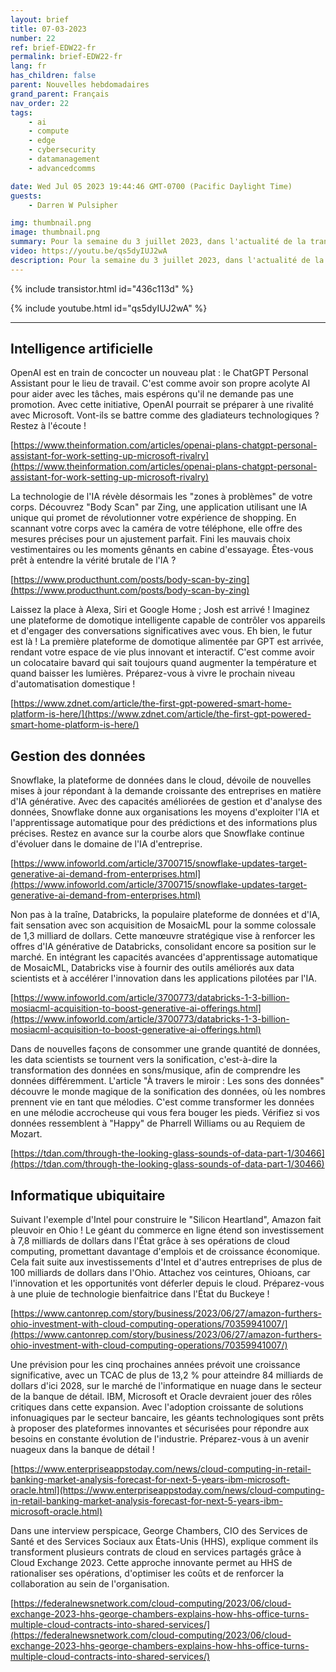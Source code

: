 ```yaml
---
layout: brief
title: 07-03-2023
number: 22
ref: brief-EDW22-fr
permalink: brief-EDW22-fr
lang: fr
has_children: false
parent: Nouvelles hebdomadaires
grand_parent: Français
nav_order: 22
tags:
    - ai
    - compute
    - edge
    - cybersecurity
    - datamanagement
    - advancedcomms

date: Wed Jul 05 2023 19:44:46 GMT-0700 (Pacific Daylight Time)
guests:
    - Darren W Pulsipher

img: thumbnail.png
image: thumbnail.png
summary: Pour la semaine du 3 juillet 2023, dans l'actualité de la transformation numérique. Est-ce que l'IA trouve un remplaçant pour Alexa et Siri ? Pouvons-nous entendre nos données ? Et où est-ce que les fournisseurs de services cloud font pleuvoir l'argent ?
video: https://youtu.be/qs5dyIUJ2wA
description: Pour la semaine du 3 juillet 2023, dans l'actualité de la transformation numérique. Est-ce que l'IA trouve un remplaçant pour Alexa et Siri ? Pouvons-nous entendre nos données ? Et où est-ce que les fournisseurs de services cloud font pleuvoir l'argent ?
---
```



{% include transistor.html id="436c113d" %}



{% include youtube.html id="qs5dyIUJ2wA" %}


---

## Intelligence artificielle

OpenAI est en train de concocter un nouveau plat : le ChatGPT Personal Assistant pour le lieu de travail. C'est comme avoir son propre acolyte AI pour aider avec les tâches, mais espérons qu'il ne demande pas une promotion. Avec cette initiative, OpenAI pourrait se préparer à une rivalité avec Microsoft. Vont-ils se battre comme des gladiateurs technologiques ? Restez à l'écoute !

[https://www.theinformation.com/articles/openai-plans-chatgpt-personal-assistant-for-work-setting-up-microsoft-rivalry](https://www.theinformation.com/articles/openai-plans-chatgpt-personal-assistant-for-work-setting-up-microsoft-rivalry)

La technologie de l'IA révèle désormais les "zones à problèmes" de votre corps. Découvrez "Body Scan" par Zing, une application utilisant une IA unique qui promet de révolutionner votre expérience de shopping. En scannant votre corps avec la caméra de votre téléphone, elle offre des mesures précises pour un ajustement parfait. Fini les mauvais choix vestimentaires ou les moments gênants en cabine d'essayage. Êtes-vous prêt à entendre la vérité brutale de l'IA ?

[https://www.producthunt.com/posts/body-scan-by-zing](https://www.producthunt.com/posts/body-scan-by-zing)

Laissez la place à Alexa, Siri et Google Home ; Josh est arrivé ! Imaginez une plateforme de domotique intelligente capable de contrôler vos appareils et d'engager des conversations significatives avec vous. Eh bien, le futur est là ! La première plateforme de domotique alimentée par GPT est arrivée, rendant votre espace de vie plus innovant et interactif. C'est comme avoir un colocataire bavard qui sait toujours quand augmenter la température et quand baisser les lumières. Préparez-vous à vivre le prochain niveau d'automatisation domestique !

[https://www.zdnet.com/article/the-first-gpt-powered-smart-home-platform-is-here/](https://www.zdnet.com/article/the-first-gpt-powered-smart-home-platform-is-here/)

## Gestion des données

Snowflake, la plateforme de données dans le cloud, dévoile de nouvelles mises à jour répondant à la demande croissante des entreprises en matière d'IA générative. Avec des capacités améliorées de gestion et d'analyse des données, Snowflake donne aux organisations les moyens d'exploiter l'IA et l'apprentissage automatique pour des prédictions et des informations plus précises. Restez en avance sur la courbe alors que Snowflake continue d'évoluer dans le domaine de l'IA d'entreprise.

[https://www.infoworld.com/article/3700715/snowflake-updates-target-generative-ai-demand-from-enterprises.html](https://www.infoworld.com/article/3700715/snowflake-updates-target-generative-ai-demand-from-enterprises.html)

Non pas à la traîne, Databricks, la populaire plateforme de données et d'IA, fait sensation avec son acquisition de MosaicML pour la somme colossale de 1,3 milliard de dollars. Cette manœuvre stratégique vise à renforcer les offres d'IA générative de Databricks, consolidant encore sa position sur le marché. En intégrant les capacités avancées d'apprentissage automatique de MosaicML, Databricks vise à fournir des outils améliorés aux data scientists et à accélérer l'innovation dans les applications pilotées par l'IA.

[https://www.infoworld.com/article/3700773/databricks-1-3-billion-mosiacml-acquisition-to-boost-generative-ai-offerings.html](https://www.infoworld.com/article/3700773/databricks-1-3-billion-mosiacml-acquisition-to-boost-generative-ai-offerings.html)

Dans de nouvelles façons de consommer une grande quantité de données, les data scientists se tournent vers la sonification, c'est-à-dire la transformation des données en sons/musique, afin de comprendre les données différemment. L'article "À travers le miroir : Les sons des données" découvre le monde magique de la sonification des données, où les nombres prennent vie en tant que mélodies. C'est comme transformer les données en une mélodie accrocheuse qui vous fera bouger les pieds. Vérifiez si vos données ressemblent à "Happy" de Pharrell Williams ou au Requiem de Mozart.

[https://tdan.com/through-the-looking-glass-sounds-of-data-part-1/30466](https://tdan.com/through-the-looking-glass-sounds-of-data-part-1/30466)

## Informatique ubiquitaire

Suivant l'exemple d'Intel pour construire le "Silicon Heartland", Amazon fait pleuvoir en Ohio ! Le géant du commerce en ligne étend son investissement à 7,8 milliards de dollars dans l'État grâce à ses opérations de cloud computing, promettant davantage d'emplois et de croissance économique. Cela fait suite aux investissements d'Intel et d'autres entreprises de plus de 100 milliards de dollars dans l'Ohio. Attachez vos ceintures, Ohioans, car l'innovation et les opportunités vont déferler depuis le cloud. Préparez-vous à une pluie de technologie bienfaitrice dans l'État du Buckeye !

[https://www.cantonrep.com/story/business/2023/06/27/amazon-furthers-ohio-investment-with-cloud-computing-operations/70359941007/](https://www.cantonrep.com/story/business/2023/06/27/amazon-furthers-ohio-investment-with-cloud-computing-operations/70359941007/)

Une prévision pour les cinq prochaines années prévoit une croissance significative, avec un TCAC de plus de 13,2 % pour atteindre 84 milliards de dollars d'ici 2028, sur le marché de l'informatique en nuage dans le secteur de la banque de détail. IBM, Microsoft et Oracle devraient jouer des rôles critiques dans cette expansion. Avec l'adoption croissante de solutions infonuagiques par le secteur bancaire, les géants technologiques sont prêts à proposer des plateformes innovantes et sécurisées pour répondre aux besoins en constante évolution de l'industrie. Préparez-vous à un avenir nuageux dans la banque de détail !

[https://www.enterpriseappstoday.com/news/cloud-computing-in-retail-banking-market-analysis-forecast-for-next-5-years-ibm-microsoft-oracle.html](https://www.enterpriseappstoday.com/news/cloud-computing-in-retail-banking-market-analysis-forecast-for-next-5-years-ibm-microsoft-oracle.html)

Dans une interview perspicace, George Chambers, CIO des Services de Santé et des Services Sociaux aux États-Unis (HHS), explique comment ils transforment plusieurs contrats de cloud en services partagés grâce à Cloud Exchange 2023. Cette approche innovante permet au HHS de rationaliser ses opérations, d'optimiser les coûts et de renforcer la collaboration au sein de l'organisation.

[https://federalnewsnetwork.com/cloud-computing/2023/06/cloud-exchange-2023-hhs-george-chambers-explains-how-hhs-office-turns-multiple-cloud-contracts-into-shared-services/](https://federalnewsnetwork.com/cloud-computing/2023/06/cloud-exchange-2023-hhs-george-chambers-explains-how-hhs-office-turns-multiple-cloud-contracts-into-shared-services/)


